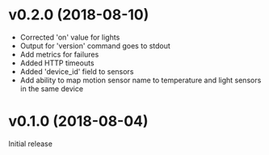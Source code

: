 # v0.2.0 (2018-08-10)

* Corrected 'on' value for lights
* Output for 'version' command goes to stdout
* Add metrics for failures
* Added HTTP timeouts
* Added 'device_id' field to sensors
* Add ability to map motion sensor name to temperature and light sensors in the same device

# v0.1.0 (2018-08-04)

Initial release
